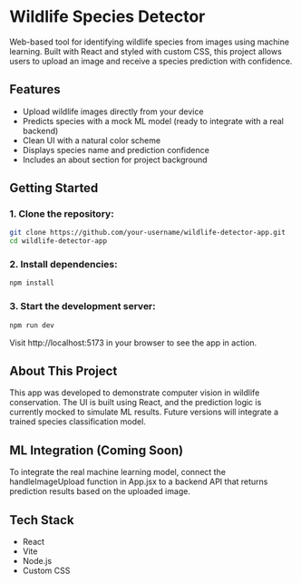 # Wildlife Species Detector

Web-based tool for identifying wildlife species from images using machine learning. Built with React and styled with custom CSS, this project allows users to upload an image and receive a species prediction with confidence.


## Features 
- Upload wildlife images directly from your device
- Predicts species with a mock ML model (ready to integrate with a real backend)
- Clean UI with a natural color scheme
- Displays species name and prediction confidence
- Includes an about section for project background


## Getting Started

### 1. Clone the repository:
```bash
git clone https://github.com/your-username/wildlife-detector-app.git
cd wildlife-detector-app
```

### 2. Install dependencies:
```bash
npm install
```

### 3. Start the development server:
```bash
npm run dev
```

Visit http://localhost:5173 in your browser to see the app in action.


## About This Project
This app was developed to demonstrate computer vision in wildlife conservation. The UI is built using React, and the prediction logic is currently mocked to simulate ML results. Future versions will integrate a trained species classification model.



## ML Integration (Coming Soon)
To integrate the real machine learning model, connect the handleImageUpload function in App.jsx to a backend API that returns prediction results based on the uploaded image.



## Tech Stack
- React
- Vite
- Node.js
- Custom CSS 








